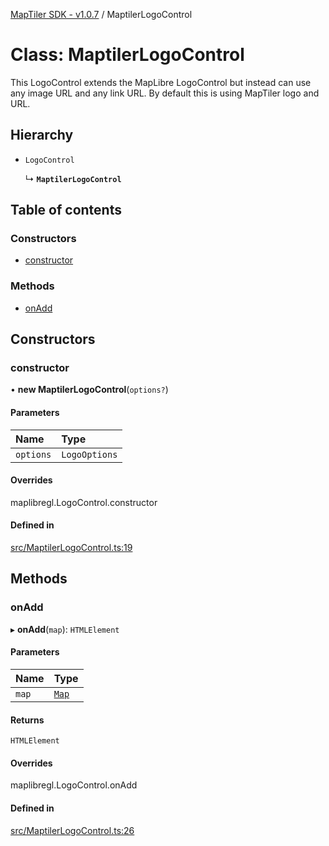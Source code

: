 [MapTiler SDK - v1.0.7](../README.md) / MaptilerLogoControl

# Class: MaptilerLogoControl

This LogoControl extends the MapLibre LogoControl but instead can use any image URL and
any link URL. By default this is using MapTiler logo and URL.

## Hierarchy

- `LogoControl`

  ↳ **`MaptilerLogoControl`**

## Table of contents

### Constructors

- [constructor](MaptilerLogoControl.md#constructor)

### Methods

- [onAdd](MaptilerLogoControl.md#onadd)

## Constructors

### constructor

• **new MaptilerLogoControl**(`options?`)

#### Parameters

| Name | Type |
| :------ | :------ |
| `options` | `LogoOptions` |

#### Overrides

maplibregl.LogoControl.constructor

#### Defined in

[src/MaptilerLogoControl.ts:19](https://github.com/maptiler/maptiler-sdk-js/blob/477d058/src/MaptilerLogoControl.ts#L19)

## Methods

### onAdd

▸ **onAdd**(`map`): `HTMLElement`

#### Parameters

| Name | Type |
| :------ | :------ |
| `map` | [`Map`](Map.md) |

#### Returns

`HTMLElement`

#### Overrides

maplibregl.LogoControl.onAdd

#### Defined in

[src/MaptilerLogoControl.ts:26](https://github.com/maptiler/maptiler-sdk-js/blob/477d058/src/MaptilerLogoControl.ts#L26)
